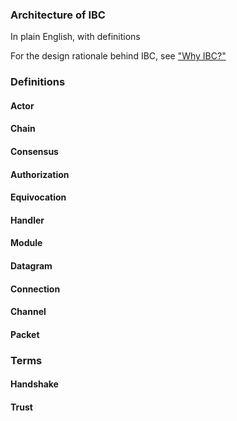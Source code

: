 ### Architecture of IBC

In plain English, with definitions

For the design rationale behind IBC, see ["Why IBC?"](./WHY_IBC.md)

### Definitions

#### Actor

#### Chain

#### Consensus

#### Authorization

#### Equivocation

#### Handler

#### Module

#### Datagram

#### Connection

#### Channel

#### Packet

### Terms

#### Handshake

#### Trust
